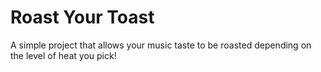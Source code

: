 # Roast Your Toast
A simple project that allows your music taste to be roasted depending on the level of heat you pick!

